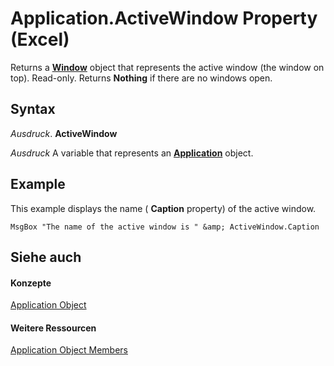 
# Application.ActiveWindow Property (Excel)

Returns a  **[Window](8591b1ad-76f8-14e2-9120-406b65093f5a.md)** object that represents the active window (the window on top). Read-only. Returns **Nothing** if there are no windows open.


## Syntax

 _Ausdruck_. **ActiveWindow**

 _Ausdruck_ A variable that represents an **[Application](19b73597-5cf9-4f56-8227-b5211f657f6f.md)** object.


## Example

This example displays the name ( **Caption** property) of the active window.


```
MsgBox "The name of the active window is " &amp; ActiveWindow.Caption
```


## Siehe auch


#### Konzepte


[Application Object](19b73597-5cf9-4f56-8227-b5211f657f6f.md)
#### Weitere Ressourcen


[Application Object Members](http://msdn.microsoft.com/library/4cb9ca42-8d07-cc9c-2d80-4eb9a5921e1e%28Office.15%29.aspx)
